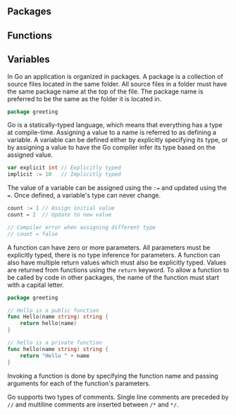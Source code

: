 ## Packages

## Functions

## Variables

In Go an application is organized in packages. A package is a collection of source files located in the same folder. All source files in a folder must have the same package name at the top of the file. The package name is preferred to be the same as the folder it is located in.

```go
package greeting
```

Go is a statically-typed language, which means that everything has a type at compile-time. Assigning a value to a name is referred to as defining a variable. A variable can be defined either by explicitly specifying its type, or by assigning a value to have the Go compiler infer its type based on the assigned value.

```go
var explicit int // Explicitly typed
implicit := 10   // Implicitly typed
```

The value of a variable can be assigned using the `:=` and updated using the `=`. Once defined, a variable's type can never change.

```go
count := 1 // Assign initial value
count = 2  // Update to new value

// Compiler error when assigning different type
// count = false
```

A function can have zero or more parameters. All parameters must be explicitly typed, there is no type inference for parameters. A function can also have multiple return values which must also be explicitly typed. Values are returned from functions using the `return` keyword. To allow a function to be called by code in other packages, the name of the function must start with a capital letter.

```go
package greeting

// Hello is a public function
func Hello(name string) string {
    return hello(name)
}

// hello is a private function
func hello(name string) string {
    return "Hello " + name
}
```

Invoking a function is done by specifying the function name and passing arguments for each of the function's parameters.

Go supports two types of comments. Single line comments are preceded by `//` and multiline comments are inserted between `/*` and `*/`.
